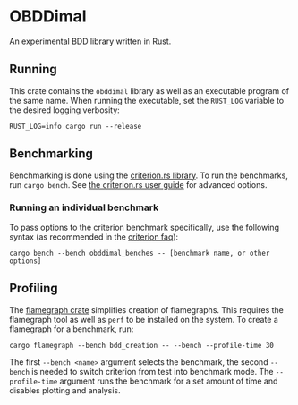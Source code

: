 # OBDDimal

An experimental BDD library written in Rust.

## Running
This crate contains the `obddimal` library as well as an executable program of
the same name.
When running the executable, set the `RUST_LOG` variable to the desired logging
verbosity:
```console
RUST_LOG=info cargo run --release
```

## Benchmarking
Benchmarking is done using the [criterion.rs library](https://github.com/bheisler/criterion.rs).
To run the benchmarks, run `cargo bench`.
See [the criterion.rs user guide](https://bheisler.github.io/criterion.rs/book/criterion_rs.html)
for advanced options.

### Running an individual benchmark
To pass options to the criterion benchmark specifically, use the following syntax
(as recommended in the [criterion faq](https://bheisler.github.io/criterion.rs/book/faq.html#cargo-bench-gives-unrecognized-option-errors-for-valid-command-line-options)):
```console
cargo bench --bench obddimal_benches -- [benchmark name, or other options]
```

## Profiling
The [flamegraph crate](https://github.com/flamegraph-rs/flamegraph) simplifies
creation of flamegraphs.
This requires the flamegraph tool as well as `perf` to be installed on the
system.
To create a flamegraph for a benchmark, run:
```console
cargo flamegraph --bench bdd_creation -- --bench --profile-time 30
```
The first `--bench <name>` argument selects the benchmark, the second `--bench`
is needed to switch criterion from test into benchmark mode.
The `--profile-time` argument runs the benchmark for a set amount of time and
disables plotting and analysis.
